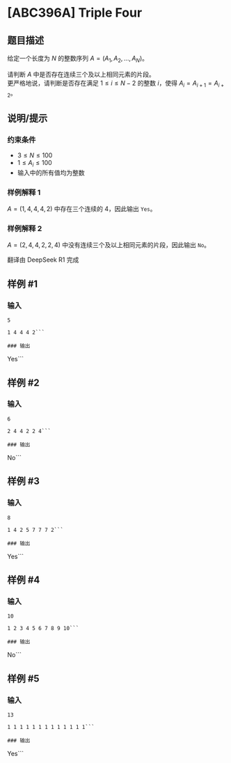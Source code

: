 # [ABC396A] Triple Four

## 题目描述

给定一个长度为 $N$ 的整数序列 $A = (A_1, A_2, \ldots, A_N)$。

请判断 $A$ 中是否存在连续三个及以上相同元素的片段。  
更严格地说，请判断是否存在满足 $1 \leq i \leq N-2$ 的整数 $i$，使得 $A_i = A_{i+1} = A_{i+2}$。


## 说明/提示

### 约束条件

- $3 \leq N \leq 100$
- $1 \leq A_i \leq 100$
- 输入中的所有值均为整数

### 样例解释 1

$A = (1, 4, 4, 4, 2)$ 中存在三个连续的 $4$，因此输出 `Yes`。

### 样例解释 2

$A = (2, 4, 4, 2, 2, 4)$ 中没有连续三个及以上相同元素的片段，因此输出 `No`。

翻译由 DeepSeek R1 完成

## 样例 #1

### 输入

```
5
1 4 4 4 2```

### 输出

```
Yes```

## 样例 #2

### 输入

```
6
2 4 4 2 2 4```

### 输出

```
No```

## 样例 #3

### 输入

```
8
1 4 2 5 7 7 7 2```

### 输出

```
Yes```

## 样例 #4

### 输入

```
10
1 2 3 4 5 6 7 8 9 10```

### 输出

```
No```

## 样例 #5

### 输入

```
13
1 1 1 1 1 1 1 1 1 1 1 1 1```

### 输出

```
Yes```

